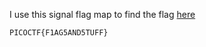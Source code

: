 I use this signal flag map to find the flag [here](http://www.quadibloc.com/other/flaint.htm)
```
PICOCTF{F1AG5AND5TUFF}
```
